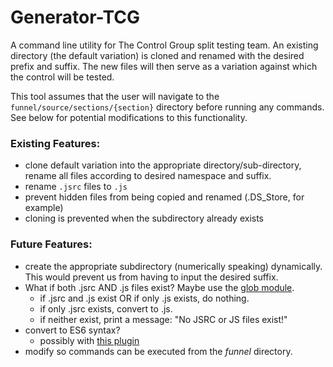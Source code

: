 # Generator-TCG

A command line utility for The Control Group split testing team. An existing directory (the default variation) is cloned and renamed with the desired prefix and suffix. The new files will then serve as a variation against which the control will be tested.

This tool assumes that the user will navigate to the `funnel/source/sections/{section}` directory before running any commands. See below for potential modifications to this functionality.

### Existing Features:

* clone default variation into the appropriate directory/sub-directory, rename all files according to desired namespace and suffix.
* rename `.jsrc` files to `.js`
* prevent hidden files from being copied and renamed (.DS_Store, for example)
* cloning is prevented when the subdirectory already exists

### Future Features:

* create the appropriate subdirectory (numerically speaking) dynamically. This would prevent us from having to input the desired suffix.
* What if both .jsrc AND .js files exist? Maybe use the [glob module](https://www.npmjs.com/package/glob).
  * if .jsrc and .js exist OR if only .js exists, do nothing.
  * if only .jsrc exists, convert to .js.
  * if neither exist, print a message: "No JSRC or JS files exist!"
* convert to ES6 syntax?
  * possibly with [this plugin](https://www.npmjs.com/package/js-beautify)
* modify so commands can be executed from the *funnel* directory.
